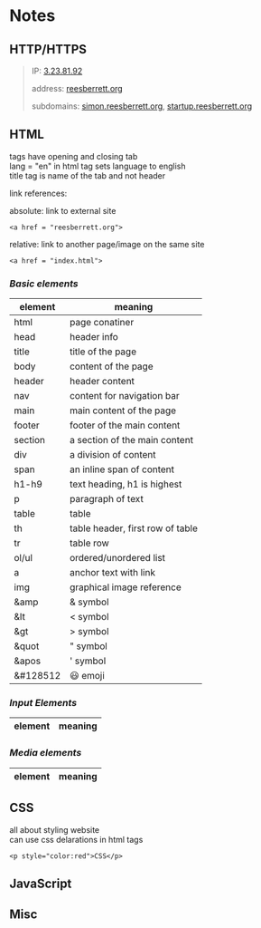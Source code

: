 # Notes

## HTTP/HTTPS

> IP: [3.23.81.92](3.23.81.92)  
>  
> address: [reesberrett.org](reesberrett.org)  
>   
> subdomains: [simon.reesberrett.org](simon.reesberrett.org), [startup.reesberrett.org](startup.reesberrett.org) 
  
## HTML

tags have opening and closing tab  
lang = "en" in html tag sets language to english  
title tag is name of the tab and not header  
  
link references: 
  
absolute: link to external site  
```
<a href = "reesberrett.org">  
```
    
relative: link to another page/image on the same site  
```
<a href = "index.html">  
```

### *Basic elements*

element | meaning 
------- | -------
html | page conatiner
head | header info 
title | title of the page
body | content of the page
header | header content
nav | content for navigation bar
main | main content of the page
footer | footer of the main content
section | a section of the main content
div | a division of content
span | an inline span of content
h1-h9 | text heading, h1 is highest
p | paragraph of text
table | table
th | table header, first row of table
tr | table row
ol/ul | ordered/unordered list
a | anchor text with link
img | graphical image reference
&amp | & symbol
&lt | < symbol
&gt | > symbol
&quot | " symbol
&apos | ' symbol
&#128512 | 😃 emoji

### *Input Elements*

element | meaning
------- | -------

### *Media elements*

element | meaning
------- | -------

## CSS

all about styling website  
can use css delarations in html tags  
```
<p style="color:red">CSS</p>
```

## JavaScript

## Misc
